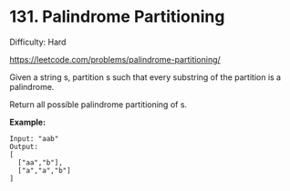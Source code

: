 # 131. Palindrome Partitioning

Difficulty: Hard

https://leetcode.com/problems/palindrome-partitioning/

Given a string s, partition s such that every substring of the partition is a palindrome.

Return all possible palindrome partitioning of s.

**Example:**
```
Input: "aab"
Output:
[
  ["aa","b"],
  ["a","a","b"]
]
```
